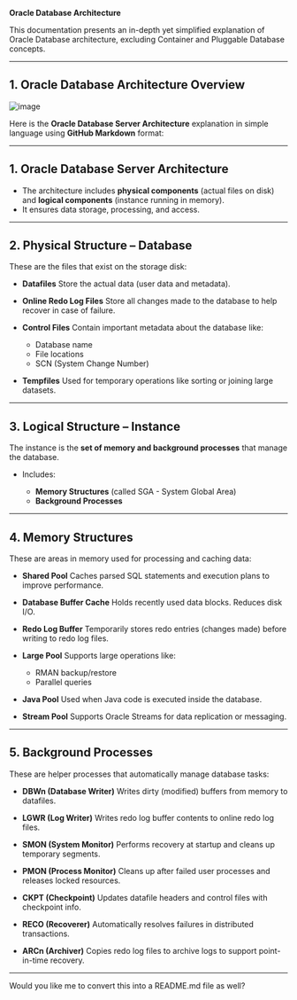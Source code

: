 **Oracle Database Architecture**

This documentation presents an in-depth yet simplified explanation of Oracle Database architecture, excluding Container and Pluggable Database concepts.

---

## 1. **Oracle Database Architecture Overview**

![image](https://github.com/user-attachments/assets/3f938073-6ac2-46a9-9c00-f0dcc9385c7f)



Here is the **Oracle Database Server Architecture** explanation in simple language using **GitHub Markdown** format:

---

## 1. Oracle Database Server Architecture

* The architecture includes **physical components** (actual files on disk) and **logical components** (instance running in memory).
* It ensures data storage, processing, and access.

---

## 2. Physical Structure – Database

These are the files that exist on the storage disk:

* **Datafiles**
  Store the actual data (user data and metadata).

* **Online Redo Log Files**
  Store all changes made to the database to help recover in case of failure.

* **Control Files**
  Contain important metadata about the database like:

  * Database name
  * File locations
  * SCN (System Change Number)

* **Tempfiles**
  Used for temporary operations like sorting or joining large datasets.

---

## 3. Logical Structure – Instance

The instance is the **set of memory and background processes** that manage the database.

* Includes:

  * **Memory Structures** (called SGA - System Global Area)
  * **Background Processes**

---

## 4. Memory Structures

These are areas in memory used for processing and caching data:

* **Shared Pool**
  Caches parsed SQL statements and execution plans to improve performance.

* **Database Buffer Cache**
  Holds recently used data blocks. Reduces disk I/O.

* **Redo Log Buffer**
  Temporarily stores redo entries (changes made) before writing to redo log files.

* **Large Pool**
  Supports large operations like:

  * RMAN backup/restore
  * Parallel queries

* **Java Pool**
  Used when Java code is executed inside the database.

* **Stream Pool**
  Supports Oracle Streams for data replication or messaging.

---

## 5. Background Processes

These are helper processes that automatically manage database tasks:

* **DBWn (Database Writer)**
  Writes dirty (modified) buffers from memory to datafiles.

* **LGWR (Log Writer)**
  Writes redo log buffer contents to online redo log files.

* **SMON (System Monitor)**
  Performs recovery at startup and cleans up temporary segments.

* **PMON (Process Monitor)**
  Cleans up after failed user processes and releases locked resources.

* **CKPT (Checkpoint)**
  Updates datafile headers and control files with checkpoint info.

* **RECO (Recoverer)**
  Automatically resolves failures in distributed transactions.

* **ARCn (Archiver)**
  Copies redo log files to archive logs to support point-in-time recovery.

---

Would you like me to convert this into a README.md file as well?
